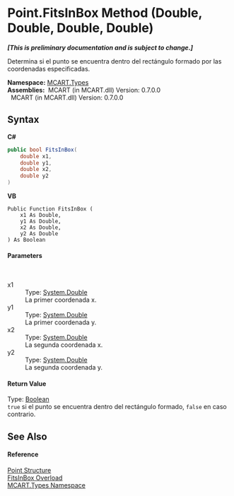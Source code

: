 # Point.FitsInBox Method (Double, Double, Double, Double)
 _**\[This is preliminary documentation and is subject to change.\]**_

Determina si el punto se encuentra dentro del rectángulo formado por las coordenadas especificadas.

**Namespace:**&nbsp;<a href="c5168ca1-3831-8d0b-91b8-6ec8e54f9c51">MCART.Types</a><br />**Assemblies:**&nbsp;&nbsp;MCART (in MCART.dll) Version: 0.7.0.0<br />&nbsp;&nbsp;MCART (in MCART.dll) Version: 0.7.0.0<br />

## Syntax

**C#**<br />
``` C#
public bool FitsInBox(
	double x1,
	double y1,
	double x2,
	double y2
)
```

**VB**<br />
``` VB
Public Function FitsInBox ( 
	x1 As Double,
	y1 As Double,
	x2 As Double,
	y2 As Double
) As Boolean
```


#### Parameters
&nbsp;<dl><dt>x1</dt><dd>Type: <a href="http://msdn2.microsoft.com/es-es/library/643eft0t" target="_blank">System.Double</a><br />La primer coordenada x.</dd><dt>y1</dt><dd>Type: <a href="http://msdn2.microsoft.com/es-es/library/643eft0t" target="_blank">System.Double</a><br />La primer coordenada y.</dd><dt>x2</dt><dd>Type: <a href="http://msdn2.microsoft.com/es-es/library/643eft0t" target="_blank">System.Double</a><br />La segunda coordenada x.</dd><dt>y2</dt><dd>Type: <a href="http://msdn2.microsoft.com/es-es/library/643eft0t" target="_blank">System.Double</a><br />La segunda coordenada y.</dd></dl>

#### Return Value
Type: <a href="http://msdn2.microsoft.com/es-es/library/a28wyd50" target="_blank">Boolean</a><br />`true` si el punto se encuentra dentro del rectángulo formado, `false` en caso contrario.

## See Also


#### Reference
<a href="96c52a46-15c7-62ef-5b7a-5371b8695e0d">Point Structure</a><br /><a href="54e91d88-bc18-5da7-e82d-d89abe5ed874">FitsInBox Overload</a><br /><a href="c5168ca1-3831-8d0b-91b8-6ec8e54f9c51">MCART.Types Namespace</a><br />